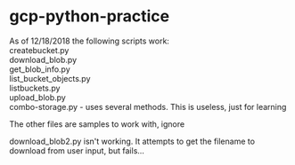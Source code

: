 # gcp-python-practice

As of 12/18/2018 the following scripts work:<br>
createbucket.py<br>
download_blob.py<br>
get_blob_info.py<br>
list_bucket_objects.py<br>
listbuckets.py<br>
upload_blob.py<br>
combo-storage.py - uses several methods.  This is useless, just for learning<br>
<p>
The other files are samples to work with, ignore<p>
download_blob2.py isn't working.  It attempts to get the filename to download from user input, but fails...

